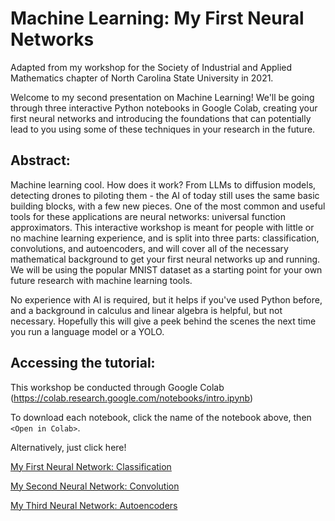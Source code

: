 # Machine Learning: My First Neural Networks
Adapted from my workshop for the Society of Industrial and Applied Mathematics chapter of North Carolina State University in 2021.


Welcome to my second presentation on Machine Learning! We'll be going through three interactive Python notebooks in Google Colab, creating your first neural networks and introducing the foundations that can potentially lead to you using some of these techniques in your research in the future.

## Abstract:
Machine learning cool. How does it work? From LLMs to diffusion models, detecting drones to piloting them - the AI of today still uses the same basic building blocks, with a few new pieces. One of the most common and useful tools for these applications are neural networks: universal function approximators. This interactive workshop is meant for people with little or no machine learning experience, and is split into three parts: classification, convolutions, and autoencoders, and will cover all of the necessary mathematical background to get your first neural networks up and running. We will be using the popular MNIST dataset as a starting point for your own future research with machine learning tools.

No experience with AI is required, but it helps if you've used Python before, and a background in calculus and linear algebra is helpful, but not necessary. Hopefully this will give a peek behind the scenes the next time you run a language model or a YOLO.

## Accessing the tutorial:
This workshop be conducted through Google Colab (https://colab.research.google.com/notebooks/intro.ipynb)

To download each notebook, click the name of the notebook above, then `<Open in Colab>`.

Alternatively, just click here!

[My First Neural Network: Classification](https://colab.research.google.com/drive/1ZL91fvyhJqBGvzFvP7KDRx45cr35Q1zv?usp=sharing&sandboxMode=true)

[My Second Neural Network: Convolution](https://colab.research.google.com/drive/1BmLynoHeRY68EQ8Mf3i3lv7P-ZyQE1j8?usp=sharing&sandboxMode=true)

[My Third Neural Network: Autoencoders](https://colab.research.google.com/drive/1jaWXRzRLdpUJLZvMfqSDX-SGV827bjJV?usp=sharing&sandboxMode=true)
